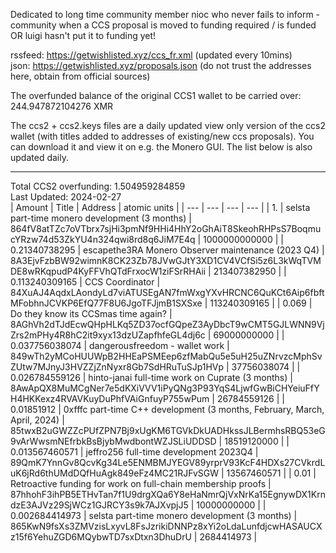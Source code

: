 Dedicated to long time community member nioc who never fails to inform -community when a CCS proposal is moved to funding required / is funded OR luigi hasn't put it to funding yet!

rssfeed: https://getwishlisted.xyz/ccs_fr.xml (updated every 10mins)    
json: https://getwishlisted.xyz/proposals.json (do not trust the addresses here, obtain from official sources)

The overfunded balance of the original CCS1 wallet to be carried over:        
244.947872104276 XMR        

The ccs2 + ccs2.keys files are a daily updated view only version of the ccs2 wallet (with titles added to addresses of existing/new ccs proposals). You can download it and view it on e.g. the Monero GUI. The list below is also updated daily.

---

Total CCS2 overfunding: 1.504959284859    
Last Updated: 2024-02-27    
| Amount | Title | Address | atomic units |
| --- | --- | --- | --- |
| 1. | selsta part-time monero development (3 months) | 864fV8atTZc7oVTbrx7sjHi3pmNf9HHi4HhY2oGhAiT8SkeohRHPsS7BoqmucYRzw74d53ZkYU4n324qwi8rd8q6JiM7E4q | 1000000000000 |
| 0.21340738295 | escapethe3RA Monero Observer maintenance (2023 Q4) | 8A3EjvFzbBW92wimnK8CK23Zb78JVwGJtY3XD1CV4VCfSi5z6L3kWqTVMDE8wRKqpudP4KyFFVhQTdFrxocW1ziFSrRHAii | 213407382950 |
| 0.113240309165 | CCS Coordinator | 84XuAJ4AqdxLAondyLd7viATUSEgAN7fmWxgYXvHRCNC6QuKCt6Aip6fbftMFobhnJCVKP6EfQ77F8U6JgoTFJjmB1SXSxe | 113240309165 |
| 0.069 | Do they know its CCSmas time again? | 8AGhVh2dTJdEcwQHpHLKq5ZD37ocfGQpeZ3AyDbcT9wCMT5GJLWNN9VjZrs2mPHy4R8hC2it9xyx13dzUZapfhfeGL4dj6c | 69000000000 |
| 0.037756038074 | dangerousfreedom - wallet work | 849wTh2yMCoHUUWpB2HHEaPSMEep6zfMabQu5e5uH25uZNrvzcMphSvZUtw7MJnyJ3HVZZjZnNyxr8Gb7SdHRuTuSJp1HVp | 37756038074 |
| 0.026784559126 | hinto-janai full-time work on Cuprate (3 months) | 8AwApQX8MuMCgNer7e5dKXiVVV1iPyQNg3P93YqS4LjwfGwBiCHYeiuFfYH4HKKexz4RVAVKuyDuPhfVAiGnfuyP755wPum | 26784559126 |
| 0.01851912 | 0xfffc part-time C++ development (3 months, February, March, April, 2024) | 85twxB2uGWZZcPUfZPN7Bj9xUgKM6TGVkDkUADHkssJLBermhsRBQ53eG9vArWwsmNEfrbkBsBjybMwdbontWZJSLiUDDSD | 18519120000 |
| 0.013567460571 | jeffro256 full-time development 2023Q4 | 89QmK7YnnGv8QcvKg34Le5ENMBMJYEGV89yrprV93KcF4HDXs27CVkrdLuK6jRd6thUMdDQfHuAgk849eFz4MC21RJFvSGW | 13567460571 |
| 0.01 | Retroactive funding for work on full-chain membership proofs | 87hhohF3ihPB5ETHvTan7f1U9drgXQa6Y8eHaNmrQjVxNrKa15EgnywDX1KrndzE3AJVz29SjWCz1GJRCY3s9k7AJXvpjJ5 | 10000000000 |
| 0.002684414973 | selsta part-time monero development (3 months) | 865KwN9fsXs3ZMVzisLxyvL8FsJzrikiDNNPz8xYi2oLdaLunfdjcwHASAUCXz15f6YehuZGD6MQybwTD7sxDtxn3DhuDrU | 2684414973 |

